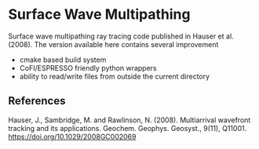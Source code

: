 # Surface Wave Multipathing
Surface wave multipathing ray tracing code published in Hauser et al. (2008). The version available here contains several improvement

- cmake based build system
- CoFI/ESPRESSO friendly python wrappers
- ability to read/write files from outside the current directory


## References
Hauser, J., Sambridge, M. and Rawlinson, N. (2008). Multiarrival wavefront tracking and its applications. Geochem. Geophys. Geosyst., 9(11), Q11001. https://doi.org/10.1029/2008GC002069

